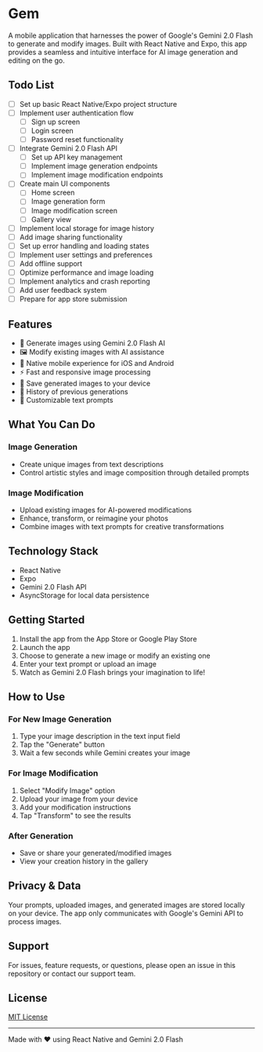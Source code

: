 # Gem

A mobile application that harnesses the power of Google's Gemini 2.0 Flash to generate and modify images. Built with React Native and Expo, this app provides a seamless and intuitive interface for AI image generation and editing on the go.

## Todo List
- [ ] Set up basic React Native/Expo project structure
- [ ] Implement user authentication flow
  - [ ] Sign up screen
  - [ ] Login screen
  - [ ] Password reset functionality
- [ ] Integrate Gemini 2.0 Flash API
  - [ ] Set up API key management
  - [ ] Implement image generation endpoints
  - [ ] Implement image modification endpoints
- [ ] Create main UI components
  - [ ] Home screen
  - [ ] Image generation form
  - [ ] Image modification screen
  - [ ] Gallery view
- [ ] Implement local storage for image history
- [ ] Add image sharing functionality
- [ ] Set up error handling and loading states
- [ ] Implement user settings and preferences
- [ ] Add offline support
- [ ] Optimize performance and image loading
- [ ] Implement analytics and crash reporting
- [ ] Add user feedback system
- [ ] Prepare for app store submission

## Features

- 🎨 Generate images using Gemini 2.0 Flash AI
- 🖼️ Modify existing images with AI assistance
- 📱 Native mobile experience for iOS and Android
- ⚡ Fast and responsive image processing
- 💾 Save generated images to your device
- 🔄 History of previous generations
- 📝 Customizable text prompts

## What You Can Do

### Image Generation
- Create unique images from text descriptions
- Control artistic styles and image composition through detailed prompts

### Image Modification
- Upload existing images for AI-powered modifications
- Enhance, transform, or reimagine your photos
- Combine images with text prompts for creative transformations

## Technology Stack

- React Native
- Expo
- Gemini 2.0 Flash API
- AsyncStorage for local data persistence

## Getting Started

1. Install the app from the App Store or Google Play Store
2. Launch the app
3. Choose to generate a new image or modify an existing one
4. Enter your text prompt or upload an image
5. Watch as Gemini 2.0 Flash brings your imagination to life!

## How to Use

### For New Image Generation
1. Type your image description in the text input field
2. Tap the "Generate" button
3. Wait a few seconds while Gemini creates your image

### For Image Modification
1. Select "Modify Image" option
2. Upload your image from your device
3. Add your modification instructions
4. Tap "Transform" to see the results

### After Generation
- Save or share your generated/modified images
- View your creation history in the gallery

## Privacy & Data

Your prompts, uploaded images, and generated images are stored locally on your device. The app only communicates with Google's Gemini API to process images.

## Support

For issues, feature requests, or questions, please open an issue in this repository or contact our support team.

## License

[MIT License](https://github.com/tchalfpenny/gem/blob/main/LICENSE)

---

Made with ❤️ using React Native and Gemini 2.0 Flash

